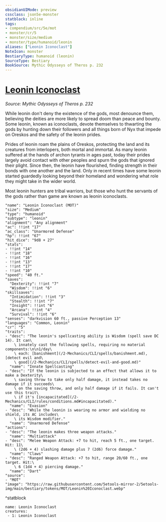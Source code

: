 ```yaml
---
obsidianUIMode: preview
cssclass: json5e-monster
statblock: inline
tags:
- compendium/src/5e/mot
- monster/cr/5
- monster/size/medium
- monster/type/humanoid/leonin
aliases: ["Leonin Iconoclast"]
NoteIcon: monster
BestiaryType: humanoid (leonin)
SourceType: Bestiary
BookSource: Mythic Odysseys of Theros p. 232
---
```

# [Leonin Iconoclast](2-Mechanics/CLI/bestiary/humanoid/leonin-iconoclast-mot.md)
*Source: Mythic Odysseys of Theros p. 232*  

While leonin don't deny the existence of the gods, most denounce them, believing the deities are more likely to spread doom than peace and bounty. Some leonin, known as iconoclasts, devote themselves to thwarting the gods by hunting down their followers and all things born of Nyx that impede on Oreskos and the safety of the leonin prides.

Prides of leonin roam the plains of Oreskos, protecting the land and its creatures from interlopers, both mortal and immortal. As many leonin suffered at the hands of archon tyrants in ages past, today their prides largely avoid contact with other peoples and spurn the gods that ignored their plight. Since then, the leonin have flourished, finding strength in their bonds with one another and the land. Only in recent times have some leonin started guardedly looking beyond their homeland and wondering what role they might take in the wider world.

Most leonin hunters are tribal warriors, but those who hunt the servants of the gods rather than game are known as leonin iconoclasts.

```statblock
"name": "Leonin Iconoclast (MOT)"
"size": "Medium"
"type": "humanoid"
"subtype": "leonin"
"alignment": "Any alignment"
"ac": !!int "17"
"ac_class": "Unarmored Defense"
"hp": !!int "67"
"hit_dice": "9d8 + 27"
"stats":
- !!int "14"
- !!int "18"
- !!int "16"
- !!int "13"
- !!int "17"
- !!int "10"
"speed": "40 ft."
"saves":
  "Dexterity": !!int "7"
  "Wisdom": !!int "6"
"skillsaves":
  "Intimidation": !!int "3"
  "Stealth": !!int "7"
  "Insight": !!int "6"
  "Arcana": !!int "4"
  "Survival": !!int "6"
"senses": "darkvision 60 ft., passive Perception 13"
"languages": "Common, Leonin"
"cr": "5"
"traits":
- "desc": "The leonin's spellcasting ability is Wisdom (spell save DC 14). It can\
    \ innately cast the following spells, requiring no material components:\n\n1/day\
    \ each: [banishment](/2-Mechanics/CLI/spells/banishment.md), [detect evil and\
    \ good](/2-Mechanics/CLI/spells/detect-evil-and-good.md)"
  "name": "Innate Spellcasting"
- "desc": "If the leonin is subjected to an effect that allows it to make a Dexterity\
    \ saving throw to take only half damage, it instead takes no damage if it succeeds\
    \ on the saving throw, and only half damage if it fails. It can't use this trait\
    \ if it's [incapacitated](/2-Mechanics/CLI/rules/conditions.md#incapacitated)."
  "name": "Evasion"
- "desc": "While the leonin is wearing no armor and wielding no shield, its AC includes\
    \ its Wisdom modifier."
  "name": "Unarmored Defense"
"actions":
- "desc": "The leonin makes three weapon attacks."
  "name": "Multiattack"
- "desc": "Melee Weapon Attack: +7 to hit, reach 5 ft., one target. Hit: 11\
    \ (2d6 + 4) slashing damage plus 7 (2d6) force damage."
  "name": "Claws"
- "desc": "Ranged Weapon Attack: +7 to hit, range 20/60 ft., one target. Hit:\
    \ 6 (1d4 + 4) piercing damage."
  "name": "Dart"
"source":
- "MOT"
"image": "https://raw.githubusercontent.com/5etools-mirror-2/5etools-img/main/bestiary/tokens/MOT/Leonin%20Iconoclast.webp"
```
^statblock

```encounter-table
name: Leonin Iconoclast
creatures:
 - 1: Leonin Iconoclast
```